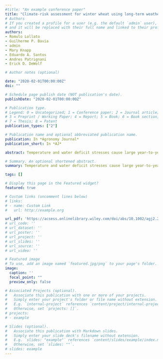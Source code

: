 ```yaml
---
#title: "An example conference paper"
title: "Climate‐risk assessment for winter wheat using long‐term weather data"
# Authors
# If you created a profile for a user (e.g. the default `admin` user), write the username (folder name) here 
# and it will be replaced with their full name and linked to their profile.
authors:
- Romulo Lollato
- Guilherme P. Bavia
- admin
- Mary Knapp
- Eduardo A. Santos
- Andres Patrignani
- Erick D. DeWolf

# Author notes (optional)

date: "2020-02-01T00:00:00Z"
doi: ""

# Schedule page publish date (NOT publication's date).
publishDate: "2020-02-01T00:00:00Z"

# Publication type.
# Legend: 0 = Uncategorized; 1 = Conference paper; 2 = Journal article;
# 3 = Preprint / Working Paper; 4 = Report; 5 = Book; 6 = Book section;
# 7 = Thesis; 8 = Patent
publication_types: ["2"]

# Publication name and optional abbreviated publication name.
publication: In *Agronomy Journal*
publication_short: In *AJ*

abstract: Temperature and water deficit stresses cause large year‐to‐year yield variability, and matching crop phenology with periods less prone to stresses can improve yield stability. We used 30 years of daily weather data from 69 stations in the U.S. Great Plains to quantify the risk of water deficit and temperature stresses for winter wheat (Triticum aestivum L.) cultivars differing in maturity, and to evaluate whether the selected variables explained variability in yield and area abandonment. Crop phenology was estimated using a simple temperature‐based model based on 282 field observations. A difference between the 15‐d running sums of reference evapotranspiration (ETo) and precipitation greater than 40% of the soil's available water holding capacity (AWHC) determined atmospheric water deficit (AWD). Heat and freeze stresses occurred when maximum temperatures >27 °C and minimum temperatures <0 °C occurred around heading. Probabilities of AWD in the spring was greater in the west and in the south; however, latitudinal AWD gradients dissipated when crop maturity was considered. The day of year (DOY) for last freeze increased from south to north and from east to west; and the DOY for onset of heat stress increased from south to north but did not follow a longitudinal gradient. Early maturing varieties avoided heat and AWD stresses during heading but were more likely to experience freezing conditions. Regional yield decreased and area abandonment increased with early onset of spring AWD and heat stresses. This conceptual framework for evaluating the risk of environmental stresses can be applied to other regions and cropping systems.

# Summary. An optional shortened abstract.
summary: Temperature and water deficit stresses cause large year‐to‐year yield variability, and matching crop phenology with periods less prone to stresses can improve yield stability. We used 30 years of daily weather data from 69 stations in the U.S. Great Plains to quantify the risk of water deficit and temperature stresses for winter wheat (Triticum aestivum L.) cultivars differing in maturity, and to evaluate whether the selected variables explained variability in yield and area abandonment.

tags: []

# Display this page in the Featured widget?
featured: true

# Custom links (uncomment lines below)
# links:
# - name: Custom Link
#   url: http://example.org

url_pdf: 'https://acsess.onlinelibrary.wiley.com/doi/abs/10.1002/agj2.20168'
# url_code: ''
# url_dataset: ''
# url_poster: ''
# url_project: ''
# url_slides: ''
# url_source: ''
# url_video: ''

# Featured image
# To use, add an image named `featured.jpg/png` to your page's folder. 
image:
  caption: ''
  focal_point: ""
  preview_only: false

# Associated Projects (optional).
#   Associate this publication with one or more of your projects.
#   Simply enter your project's folder or file name without extension.
#   E.g. `internal-project` references `content/project/internal-project/index.md`.
#   Otherwise, set `projects: []`.
# projects:
# - example

# Slides (optional).
#   Associate this publication with Markdown slides.
#   Simply enter your slide deck's filename without extension.
#   E.g. `slides: "example"` references `content/slides/example/index.md`.
#   Otherwise, set `slides: ""`.
# slides: example
---
```


